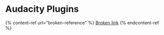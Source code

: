 # Audacity Plugins



{% content-ref url="broken-reference" %}
[Broken link](broken-reference)
{% endcontent-ref %}
